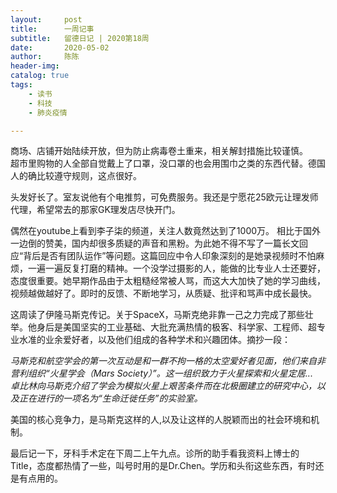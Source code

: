 ```yaml
---
layout:     post
title:      一周记事
subtitle:   留德日记 | 2020第18周
date:       2020-05-02
author:     陈陈
header-img: 
catalog: true
tags:
    - 读书
    - 科技
    - 肺炎疫情

---
```

  
商场、店铺开始陆续开放，但为防止病毒卷土重来，相关解封措施比较谨慎。  
超市里购物的人全部自觉戴上了口罩，没口罩的也会用围巾之类的东西代替。德国人的确比较遵守规则，这点很好。

头发好长了。室友说他有个电推剪，可免费服务。我还是宁愿花25欧元让理发师代理，希望常去的那家GK理发店尽快开门。

偶然在youtube上看到李子柒的频道，关注人数竟然达到了1000万。
相比于国外一边倒的赞美，国内却很多质疑的声音和黑粉。为此她不得不写了一篇长文回应“背后是否有团队运作”等问题。这篇回应中令人印象深刻的是她录视频时不怕麻烦，一遍一遍反复打磨的精神。一个没学过摄影的人，能做的比专业人士还要好，态度很重要。她早期作品由于太粗糙经常被人骂，而这大大加快了她的学习曲线，视频越做越好了。即时的反馈、不断地学习，从质疑、批评和骂声中成长最快。

这周读了伊隆马斯克传记。关于SpaceX，马斯克绝非靠一己之力完成了那些壮举。他身后是美国坚实的工业基础、大批充满热情的极客、科学家、工程师、超专业水准的业余爱好者，以及他们组成的各种学术和兴趣团体。摘抄一段：  

*马斯克和航空学会的第一次互动是和一群不拘一格的太空爱好者见面，他们来自非营利组织“火星学会（Mars Society）”。这一组织致力于火星探索和火星定居...    
卓比林向马斯克介绍了学会为模拟火星上艰苦条件而在北极圈建立的研究中心，以及正在进行的一项名为“生命迁徙任务”的实验室。*

美国的核心竞争力，是马斯克这样的人,以及让这样的人脱颖而出的社会环境和机制。

最后记一下，牙科手术定在下周二上午九点。诊所的助手看我资料上博士的Title，态度都热情了一些，叫号时用的是Dr.Chen。学历和头衔这些东西，有时还是有点用的。




